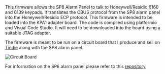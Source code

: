 This firmware allows the SP8 Alarm Panel to talk to Honeywell/Residio 6160 and 6139 keypads. 
It translates the CBUS protocol from the SP8 alarm panel into the Honeywell/Residio ECP protocol.
This firmware is intended to be loaded into the KPA1 adapter board. The code is compiled using
platformio and Visual Code Studio. It will need to be downloaded into the board using a suitable
JTAG adapter. 

The firmware is meant to be run on a circuit board that I produce and sell on [Tindie](https://www.tindie.com/products/home-control-labs/8-zone-sensor-panel-for-esphome/) along with the 
SP8 alarm panel. 

![Circuit Board](https://github.com/hwstar/Honeywell-Residio-ECP-Adapter/blob/main/assets/board.jpg)


For information on the SP8 alarm panel please refer to this [repository](https://github.com/hwstar/8-zone-sensor-panel)
